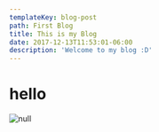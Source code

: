 ```yaml
---
templateKey: blog-post
path: First Blog
title: This is my Blog
date: 2017-12-13T11:53:01-06:00
description: 'Welcome to my blog :D'
---
```

# hello

![null](/img/dom_caffeine.png)
